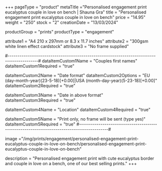 +++
pageType = "product"
metaTitle ="Personalised engagement print eucalyptus couple in love on bench | Shauna Gra"
title = "Personalised engagement print eucalyptus couple in love on bench"
price = "14.95"
weight = "250" 
stock = "2"
creationDate = "13/03/2024"

productGroup = "prints"
productType = "engagement"

 
attribute1 = "A4 210 x 297mm or 8.3 x 11.7 inches" 
attribute2 = "300gsm white linen effect cardstock"
attribute3 = "No frame supplied"

#---------------------------------------------------------------------------------------------#
dataItemCustom1Name = "Couples first names"
dataItemCustom1Required = "true"

dataItemCustom2Name = "Date format"
dataItemCustom2Options = "EU (day-month-year)(23-5-18)[+0.00]|USA (month-day-year)(5-23-18)[+0.00]"
dataItemCustom2Required = "true"

dataItemCustom3Name = "Date in above format"
dataItemCustom3Required = "true"

dataItemCustom4Name = "Location"
dataItemCustom4Required = "true"

dataItemCustom5Name = "Print only, no frame will be sent (type yes)"
dataItemCustom5Required = "true"
#---------------------------------------------------------------------------------------------#

image ="/img/prints/engagement/personalised-engagement-print-eucalyptus-couple-in-love-on-bench/personalised-engagement-print-eucalyptus-couple-in-love-on-bench"

description = "Personalised engagement print with cute eucalyptus border and couple in love on a bench, one of our best selling prints."
+++
